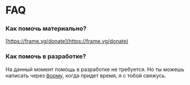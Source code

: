 # FAQ
### Как помочь материально?
[https://frame.vg/donate](https://frame.vg/donate)

### Как помочь в разработке?
На данный момент помощь в разработке не требуется. 
Но ты можешь написать через [форму](https://frame.vg/contact), когда придет время, я с тобой свяжусь.